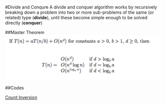 #Divide and Conqure
A divide and conquer algorithm works by recursively breaking down a problem into two or more sub-problems of the same (or related) type (**divide**), until these become simple enough to be solved directly (**conquer**)

##Master Theorem
![](./MasterThm.png)

##Codes

[Count Inversion](https://github.com/jingt06/Algorithms/blob/master/DivideAndConquer/count_inversion.cpp)